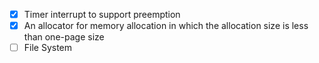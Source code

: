 - [x] Timer interrupt to support preemption
- [x] An allocator for memory allocation in which the allocation size is less than one-page size
- [ ] File System
